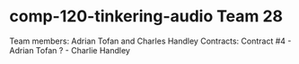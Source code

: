 # comp-120-tinkering-audio Team 28
Team members: Adrian Tofan and Charles Handley
Contracts:
Contract #4 - Adrian Tofan
    ?       - Charlie Handley
